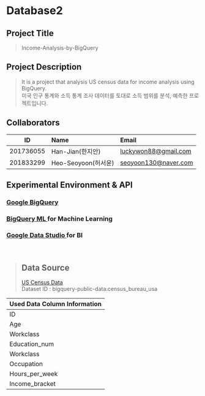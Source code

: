 # Database2
## Project Title 
> Income-Analysis-by-BigQuery

## Project Description
> It is a project that analysis US census data for income analysis using BigQuery.<br>
> 미국 인구 통계와 소득 통계 조사 데이터를 토대로 소득 범위를 분석, 예측한 프로젝트입니다. <br>

## Collaborators
| ID         | Name                 | Email                      |
| ---------- | :------------------- | :------------------------- |
| 201736055  | Han-Jian(한지안)     | luckywon88@gmail.com       |
| 201833299  | Heo-Seoyoon(허서윤)   | seoyoon130@naver.com       |

## Experimental Environment & API
<h3> <a href = "https://cloud.google.com/bigquery/what-is-bigquery?hl=ko&_ga=2.180202913.-466054852.1631244540&_gac=1.255702394.1638359937.Cj0KCQiA15yNBhDTARIsAGnwe0WTEyfxWjWycZYzVRczs5wTWBX5CEEeFlEYiDOIDTYJyhp52fz0T_oaAlhOEALw_wcB"> Google BigQuery </a> </h3>

<h3> <a href = "https://cloud.google.com/bigquery-ml/docs?hl=ko"> BigQuery ML </a> for Machine Learning </h3>
<h3> <a href = "https://marketingplatform.google.com/about/data-studio/"> Google Data Studio </a> for BI</h3>
<br>

>
> Data Source <br>
> ----
> <a href="https://www.census.gov/"> US Census Data </a><br>
> Dataset ID : bigquery-public-data:census_bureau_usa <br>
> 
> 
> 
> 
| Used Data Column Information |          
| ---------------- | 
| ID         |
| Age              | 
| Workclass        | 
| Education_num    | 
| Workclass        | 
| Occupation       | 
| Hours_per_week   | 
| Income_bracket   | 

